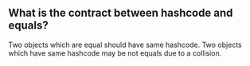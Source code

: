 ## What is the contract between hashcode and equals?
Two objects which are equal should have same hashcode.
Two objects which have same hashcode may be not equals due to a collision.